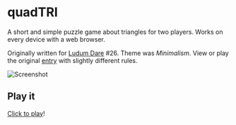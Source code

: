 quadTRI
=======

A short and simple puzzle game about triangles for two players.
Works on every device with a web browser.

Originally written for [Ludum Dare](http://ludumdare.com) #26.
Theme was _Minimalism_.
View or play the original
[entry](http://www.ludumdare.com/compo/ludum-dare-26/?uid=19466)
with slightly different rules.

![Screenshot](http://markusfisch.github.io/quadTRI/screenshot.png)

Play it
-------

[Click to play](http://hhsw.de/sites/quadTRI/)!
